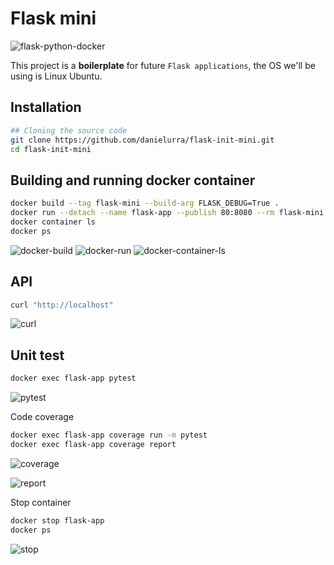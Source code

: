 # Flask mini
![flask-python-docker](https://github.com/danielurra/flask-init-mini/assets/51704179/7455583b-a4eb-43f3-ae34-98e2ec984dce)

This project is a **boilerplate** for future `Flask applications`, the OS we'll be using is Linux Ubuntu.

## Installation

```bash
## Cloning the source code
git clone https://github.com/danielurra/flask-init-mini.git
cd flask-init-mini
```
## Building and running docker container
```bash
docker build --tag flask-mini --build-arg FLASK_DEBUG=True .
docker run --detach --name flask-app --publish 80:8080 --rm flask-mini
docker container ls
docker ps
```
![docker-build](https://user-images.githubusercontent.com/51704179/236870791-77265dc9-0471-4fba-9668-66b015cdae0b.png)
![docker-run](https://user-images.githubusercontent.com/51704179/236872077-884b0925-989f-4ff6-9ece-551297cba46d.png)
![docker-container-ls](https://user-images.githubusercontent.com/51704179/236872042-a01d2d16-c49f-47dc-977f-206a65f1da29.png)

## API

```bash
curl "http://localhost"
```
![curl](https://user-images.githubusercontent.com/51704179/236872616-806e6b67-a2d2-404a-b659-5e9666b07b47.png)

## Unit test

```bash
docker exec flask-app pytest
```
![pytest](https://user-images.githubusercontent.com/51704179/236872958-c0233897-961a-4e02-84a8-0e6d2060b44f.png)

Code coverage

```bash
docker exec flask-app coverage run -m pytest
docker exec flask-app coverage report
```
![coverage](https://user-images.githubusercontent.com/51704179/236873575-7dd5e38f-cd6e-49fe-898d-88f9504e81d8.png)

![report](https://user-images.githubusercontent.com/51704179/236873734-888b8372-6608-4f25-ad48-5ecd2179d591.png)

Stop container

```bash
docker stop flask-app
docker ps
```
![stop](https://user-images.githubusercontent.com/51704179/236874118-5317d034-0106-4e5a-9779-b82d50973442.png)

